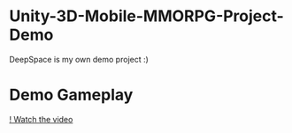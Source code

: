 # Unity-3D-Mobile-MMORPG-Project-Demo
DeepSpace is my own demo project :)

# Demo Gameplay

[! Watch the video ](https://www.youtube.com/embed/b3Yl31dKTBE)
